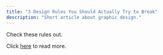 ```yaml
---
title: "3 Design Rules You Should Actually Try to Break"
description: "Short article about graphic design."
---
```


Check these rules out. 


Click <a href="https://designshack.net/articles/graphics/3-web-design-rules-you-should-break/">here</a> to read more.
